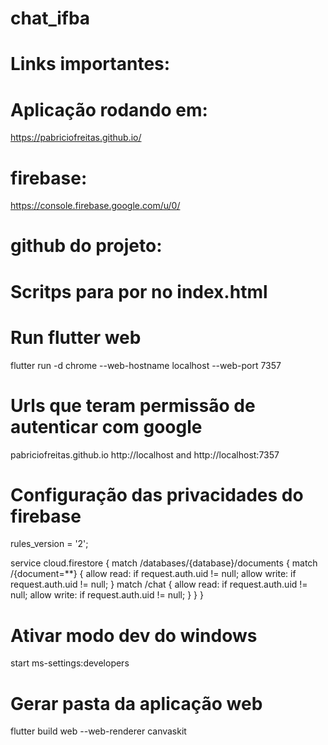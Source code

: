 # chat_ifba

# Links importantes:

# Aplicação rodando em:

https://pabriciofreitas.github.io/

# firebase:

https://console.firebase.google.com/u/0/

# github do projeto:

# Scritps para por no index.html

<meta name="google-signin-client_id" content="387890314717-7vja5rjtngihstn4ng264ec6agp6o68c.apps.googleusercontent.com">

<script>src="https://www.gstatic.com/firebasejs/9.22.0/firebase-app.js"</script>

<script>src="https://www.gstatic.com/firebasejs/9.22.0/firebase-auth.js"</script>

<script type="module">
  // Import the functions you need from the SDKs you need
  import { initializeApp } from "https://www.gstatic.com/firebasejs/10.6.0/firebase-app.js";
  import { getAnalytics } from "https://www.gstatic.com/firebasejs/10.6.0/firebase-analytics.js";
  // TODO: Add SDKs for Firebase products that you want to use
  // https://firebase.google.com/docs/web/setup#available-libraries

  // Your web app's Firebase configuration
  // For Firebase JS SDK v7.20.0 and later, measurementId is optional
  const firebaseConfig = {
    apiKey: "AIzaSyD9JnOUVnOVE-SzcUf-ycRsHWHMPvoHvMA",
    authDomain: "chat-ifba.firebaseapp.com",
    projectId: "chat-ifba",
    storageBucket: "chat-ifba.appspot.com",
    messagingSenderId: "387890314717",
    appId: "1:387890314717:web:af585fd9b82690f9e7ca34",
    measurementId: "G-JH3SGZ4JM0"
  };

  // Initialize Firebase
  const app = initializeApp(firebaseConfig);
  const analytics = getAnalytics(app);
</script>

# Run flutter web

flutter run -d chrome --web-hostname localhost --web-port 7357

# Urls que teram permissão de autenticar com google

pabriciofreitas.github.io
http://localhost and
http://localhost:7357

# Configuração das privacidades do firebase

rules_version = '2';

service cloud.firestore {
match /databases/{database}/documents {
match /{document=\*\*} {
allow read: if request.auth.uid != null;
allow write: if request.auth.uid != null;
}
match /chat {
allow read: if request.auth.uid != null;
allow write: if request.auth.uid != null;
}
}
}

# Ativar modo dev do windows

start ms-settings:developers

# Gerar pasta da aplicação web

flutter build web --web-renderer canvaskit
